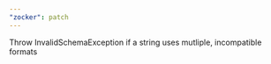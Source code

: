 ```yaml
---
"zocker": patch
---
```


Throw InvalidSchemaException if a string uses mutliple, incompatible formats
